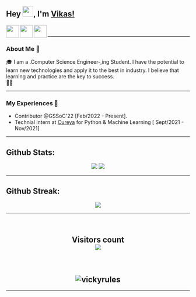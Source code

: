 ## Hey <img src="https://github.com/TheDudeThatCode/TheDudeThatCode/blob/master/Assets/Hi.gif" width="29px">, I'm [Vikas!](https://vickyrules.github.io/vikas_kumar/) 



<a href="https://www.linkedin.com/in/vikas-kumar-9151b7191">

  <img align="left" width="35px" height="35px"  src="https://github.com/vickyrules/userContents/blob/main/neon.svg"  />

</a>

<!-- 
  https://protokol7.com/assets/icons/github-icon-22.svg -->


<a href="mailto:vickyrules1705@gmail.com">

  <img align="left" width="35px" height="35px"  src="https://protokol7.com/assets/icons/gmail-icon-24.svg" />

</a>
<a href="https://twitter.com/i_m_Vikas__?t=IibbhZn45IWi7uVrMjv9uA&s=09">
  <img align="left" width="35px" height="35px" src="https://protokol7.com/assets/icons/twitter-icon-23.svg" />
</a> 





<br>
<hr>

### About Me 🚀
🎓 I am a .Computer Science Engineer-,ing Student. I have the potential to learn new technologies and apply it to the best in industry. I believe that learning and practice are the key to success. </br>
👨‍💻 

<hr>

### My Experiences 🙌
- Contributor @GSSoC'22 [Feb/2022 - Present].
- Technial intern at [Cureya](https://cureya.in/) for  Python & Machine Learning [ Sept/2021 -  Nov/2021] 

<hr>

<!--### Honors & Awards 🏅 -->



<!-- ![Vikas Kumar's github stats](https://github-readme-stats.vercel.app/api?username=vickyrules&show_icons=true)

<img align="Center" src="https://github-readme-stats.vercel.app/api/top-langs?username=vickyrules&show_icons=true&locale=en&layout=compact" alt="vickyrules" >
 -->



## **Github Stats:**

<p align="center">
  
  <img src="https://github-readme-stats.vercel.app/api?username=vickyrules&hide=stars&show_icons=true&line_height=48&theme=algolia">
  <img src="https://github-readme-stats.vercel.app/api/top-langs/?username=vickyrules&count_private=true&line_height=40&theme=algolia">

</p>

---


## **Github Streak:**
<p align = "center">
  <img src = "https://github-readme-streak-stats.herokuapp.com/?user=vickyrules&line_height=40&theme=algolia">
</p>

---
<br>
<h2 align = "center">
  
  Visitors count<br>
  <img src="https://profile-counter.glitch.me/vickyrules/count.svg" />
</h2>

<br>
 <h2 align="center">
<img style="horizontal-align:middle" src="https://komarev.com/ghpvc/?username=vickyrules&label=Profile%20views&color=0e75b6&style=flat" alt="vickyrules" > 
  </h2>
<hr>



